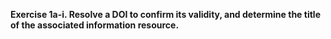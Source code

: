 **Exercise 1a-i. Resolve a DOI to confirm its validity, and determine the title of the associated information resource.**